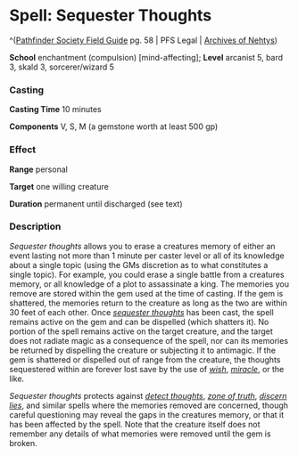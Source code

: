 # Spell: Sequester Thoughts

^([Pathfinder Society Field Guide][ss-sequester-thoughts] pg. 58 | PFS Legal | [Archives of Nehtys][sn-sequester-thoughts])

**School** enchantment (compulsion) [mind-affecting]; **Level** arcanist 5, bard 3, skald 3, sorcerer/wizard 5

### Casting

**Casting Time** 10 minutes  

**Components** V, S, M (a gemstone worth at least 500 gp)

### Effect

**Range** personal  

**Target** one willing creature  

**Duration** permanent until discharged (see text)

### Description

_Sequester thoughts_ allows you to erase a creatures memory of either an event lasting not more than 1 minute per caster level or all of its knowledge about a single topic (using the GMs discretion as to what constitutes a single topic). For example, you could erase a single battle from a creatures memory, or all knowledge of a plot to assassinate a king. The memories you remove are stored within the gem used at the time of casting. If the gem is shattered, the memories return to the creature as long as the two are within 30 feet of each other. Once _[sequester thoughts]_ has been cast, the spell remains active on the gem and can be dispelled (which shatters it). No portion of the spell remains active on the target creature, and the target does not radiate magic as a consequence of the spell, nor can its memories be returned by dispelling the creature or subjecting it to antimagic. If the gem is shattered or dispelled out of range from the creature, the thoughts sequestered within are forever lost save by the use of _[wish]_, _[miracle]_, or the like.  

_Sequester thoughts_ protects against _[detect thoughts]_, _[zone of truth]_, _[discern lies]_, and similar spells where the memories removed are concerned, though careful questioning may reveal the gaps in the creatures memory, or that it has been affected by the spell. Note that the creature itself does not remember any details of what memories were removed until the gem is broken.

[ss-sequester-thoughts]: http://paizo.com/store/games/rolep
[sn-sequester-thoughts]: http://www.archivesofnethys.com/SpellDisplay.aspx?ItemName=Sequester%20Thoughts
[detect thoughts]: http://www.archivesofnethys.com/SpellDisplay.aspx?ItemName=detect%20thoughts
[wish]: http://www.archivesofnethys.com/SpellDisplay.aspx?ItemName=wish
[miracle]: http://www.archivesofnethys.com/SpellDisplay.aspx?ItemName=miracle
[zone of truth]: http://www.archivesofnethys.com/SpellDisplay.aspx?ItemName=zone%20of%20truth
[sequester thoughts]: http://www.archivesofnethys.com/SpellDisplay.aspx?ItemName=sequester%20thoughts
[discern lies]: http://www.archivesofnethys.com/SpellDisplay.aspx?ItemName=discern%20lies